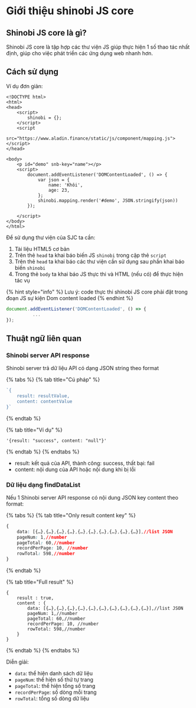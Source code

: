 # Giới thiệu shinobi JS core

## Shinobi JS core là gì?

Shinobi JS core là tập hợp các thư viện JS giúp thực hiện 1 số thao tác nhất định, giúp cho việc phát triển các ứng dụng web nhanh hơn.

## Cách sử dụng

Ví dụ đơn giản:

```markup
<!DOCTYPE html>
<html>
<head>
    <script>
        shinobi = {};
    </script>
    <script
        src="https://www.aladin.finance/static/js/component/mapping.js"></script>
</head>

<body>
    <p id="demo" snb-key="name"></p>
    <script>
        document.addEventListener('DOMContentLoaded', () => {
            var json = {
                name: 'Khôi',
                age: 23,
            };
            shinobi.mapping.render('#demo', JSON.stringify(json))
        });

    </script>
</body>
</html>

```

Để sử dụng thư viện của SJC ta cần:

1. Tài liệu HTML5  cơ bản
2. Trên thẻ `head` ta khai báo biến JS `shinobi` trong cặp thẻ `script`
3. Trên thẻ `head` ta khai báo các thư viện cần sử dụng sau phần khai báo biến `shinobi`
4. Trong thẻ `body` ta khai báo JS thực thi và HTML \(nếu có\) để thực hiện tác vụ

{% hint style="info" %}
Lưu ý: code thực thi shinobi JS core phải đặt trong đoạn JS sự kiện Dom content loaded
{% endhint %}

```javascript
document.addEventListener('DOMContentLoaded', () => {
          ...
});
```

## Thuật ngữ liên quan

### Shinobi server API response

Shinobi server trả dữ liệu API có dạng JSON string theo format 

{% tabs %}
{% tab title="Cú pháp" %}
```javascript
`{
    result: resultValue,
    content: contentValue
}`
```
{% endtab %}

{% tab title="Ví dụ" %}
```
'{result: "success", content: "null"}'
```
{% endtab %}
{% endtabs %}

* result: kết quả của API, thành công: success, thất bại: fail
* content: nội dung của API hoặc nội dung khi bị lỗi

### Dữ liệu dạng findDataList

Nếu 1 Shinobi server API response có nội dung JSON key content theo format:

{% tabs %}
{% tab title="Only result content key" %}
```css
{
    data: [{…},{…},{…},{…},{…},{…},{…},{…},{…},{…}],//list JSON
    pageNum: 1,//number
    pageTotal: 60,//number
    recordPerPage: 10, //number
    rowTotal: 598,//number
}
```
{% endtab %}

{% tab title="Full result" %}
```
{
    result : true,
    content : {
        data: [{…},{…},{…},{…},{…},{…},{…},{…},{…},{…}],//list JSON
        pageNum: 1,//number
        pageTotal: 60,//number
        recordPerPage: 10, //number
        rowTotal: 598,//number
    }    
}
```
{% endtab %}
{% endtabs %}

Diễn giải:

* `data`: thể hiện danh sách dữ liệu
* `pageNum`: thể hiện số thứ tự trang 
* `pageTotal`: thể hiện tổng số trang
* `recordPerPage`: số dòng mỗi trang
* `rowTotal`: tổng số dòng dữ liệu







